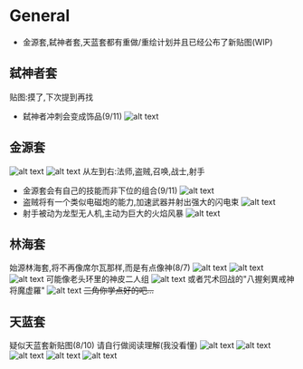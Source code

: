 # General
- 金源套,弑神者套,天蓝套都有重做/重绘计划并且已经公布了新贴图(WIP)

## 弑神者套
贴图:摸了,下次提到再找
- 弑神者冲刺会变成饰品(9/11)
  ![alt text](text_auric_tesla2.jpg)

## 金源套
![alt text](image_auric_tesla.png)
![alt text](text_auric_tesla.png)
从左到右:法师,盗贼,召唤,战士,射手
- 金源套会有自己的技能而非下位的组合(9/11)
  ![alt text](text_auric_tesla2.jpg)
- 盗贼将有一个类似电磁炮的能力,加速武器并射出强大的闪电束
  ![alt text](text_auric_rogue.jpg)
- 射手被动为龙型无人机,主动为巨大的火焰风暴
  ![alt text](text_auric_ranger.jpg)

## 林海套
始源林海套,将不再像席尔瓦那样,而是有点像神(8/7)
  ![alt text](text_silva.png)
  ![alt text](text_silva2.png)
  ![alt text](text_silva3.png)
  可能像老头环里的神皮二人组
  ![alt text](image_godSkins.png)
  或者咒术回战的"八握剣異戒神将魔虚羅"
  ![alt text](image_mahoraga.png)
  ~~三角你学点好的吧...~~

## 天蓝套
疑似天蓝套新贴图(8/10)
请自行做阅读理解(我没看懂)
![alt text](image_aerospec.png)
![alt text](text_aerospec.png)
![alt text](text_aerospec2.png)
![alt text](text_aerospec3.png)
![alt text](text_aerospec4.png)